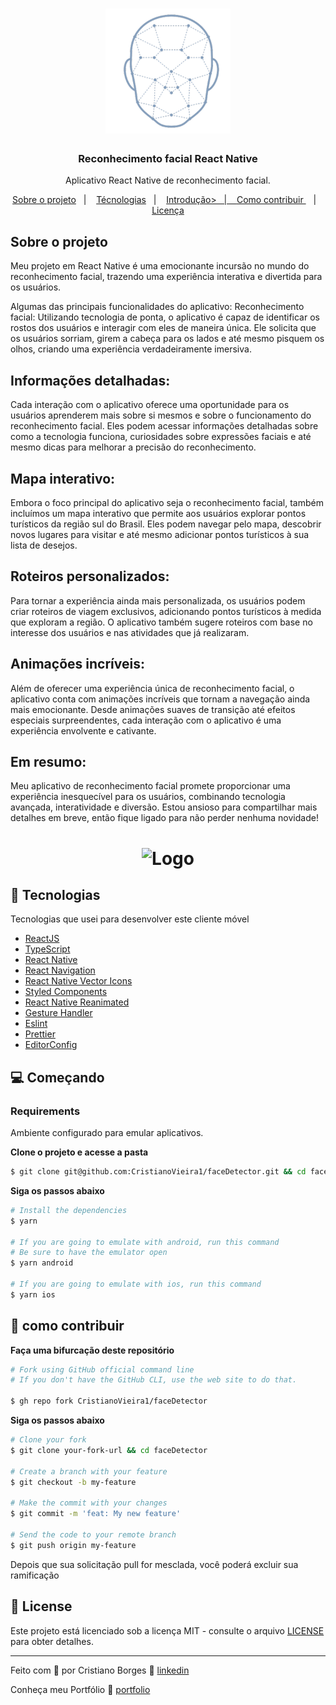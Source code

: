 <h1 align="center">
  <img alt="Logo" src="./src/assets/images/face-id.png" width="200px">
</h1>

<h3 align="center">
  Reconhecimento facial React Native
</h3>

<p align="center">Aplicativo React Native de reconhecimento facial.</p>

<p align="center">
  <a href="#%EF%B8%8F-about-the-project">Sobre o projeto</a>&nbsp;&nbsp;&nbsp;|&nbsp;&nbsp;&nbsp;
  <a href="#-technologies">Técnologias</a>&nbsp;&nbsp;&nbsp;|&nbsp;&nbsp;&nbsp;
  <a href="#-getting-started">Introdução>&nbsp;&nbsp;&nbsp;|&nbsp;&nbsp;&nbsp;
  <a href="#-how-to-contribute">Como contribuir </a>&nbsp;&nbsp;&nbsp;|&nbsp;&nbsp;&nbsp;
  <a href="#-license">Licença</a>
</p>

## Sobre o projeto
Meu projeto em React Native é uma emocionante incursão no mundo do reconhecimento facial, trazendo uma experiência interativa e divertida para os usuários.

Algumas das principais funcionalidades do aplicativo:
Reconhecimento facial: Utilizando tecnologia de ponta, o aplicativo é capaz de identificar os rostos dos usuários e interagir com eles de maneira única. Ele solicita que os usuários sorriam, girem a cabeça para os lados e até mesmo pisquem os olhos, criando uma experiência verdadeiramente imersiva.

## Informações detalhadas:
Cada interação com o aplicativo oferece uma oportunidade para os usuários aprenderem mais sobre si mesmos e sobre o funcionamento do reconhecimento facial. Eles podem acessar informações detalhadas sobre como a tecnologia funciona, curiosidades sobre expressões faciais e até mesmo dicas para melhorar a precisão do reconhecimento.

## Mapa interativo:
Embora o foco principal do aplicativo seja o reconhecimento facial, também incluímos um mapa interativo que permite aos usuários explorar pontos turísticos da região sul do Brasil. Eles podem navegar pelo mapa, descobrir novos lugares para visitar e até mesmo adicionar pontos turísticos à sua lista de desejos.

## Roteiros personalizados:
Para tornar a experiência ainda mais personalizada, os usuários podem criar roteiros de viagem exclusivos, adicionando pontos turísticos à medida que exploram a região. O aplicativo também sugere roteiros com base no interesse dos usuários e nas atividades que já realizaram.

## Animações incríveis:
Além de oferecer uma experiência única de reconhecimento facial, o aplicativo conta com animações incríveis que tornam a navegação ainda mais emocionante. Desde animações suaves de transição até efeitos especiais surpreendentes, cada interação com o aplicativo é uma experiência envolvente e cativante.

## Em resumo:
Meu aplicativo de reconhecimento facial promete proporcionar uma experiência inesquecível para os usuários, combinando tecnologia avançada, interatividade e diversão. Estou ansioso para compartilhar mais detalhes em breve, então fique ligado para não perder nenhuma novidade!

<h1 align="center">
  <img alt="Logo" src="./src/assets/faceDetector.GIF" width="180px">
</h1>

## 🚀 Tecnologias

Tecnologias que usei para desenvolver este cliente móvel

- [ReactJS](https://reactjs.org/)
- [TypeScript](https://www.typescriptlang.org/)
- [React Native](https://reactnative.dev/)
- [React Navigation](https://reactnavigation.org/)
- [React Native Vector Icons](https://github.com/oblador/react-native-vector-icons)
- [Styled Components](https://styled-components.com/)
- [React Native Reanimated](https://docs.swmansion.com/react-native-reanimated)
- [Gesture Handler](https://docs.swmansion.com/react-native-gesture-handler/docs/)
- [Eslint](https://eslint.org/)
- [Prettier](https://prettier.io/)
- [EditorConfig](https://editorconfig.org/)

## 💻 Começando

### Requirements

Ambiente configurado para emular aplicativos.

**Clone o projeto e acesse a pasta**

```bash
$ git clone git@github.com:CristianoVieira1/faceDetector.git && cd faceDetector
```

**Siga os passos abaixo**

```bash
# Install the dependencies
$ yarn

# If you are going to emulate with android, run this command
# Be sure to have the emulator open
$ yarn android

# If you are going to emulate with ios, run this command
$ yarn ios
```

## 🤔 como contribuir

**Faça uma bifurcação deste repositório**

```bash
# Fork using GitHub official command line
# If you don't have the GitHub CLI, use the web site to do that.

$ gh repo fork CristianoVieira1/faceDetector
```

**Siga os passos abaixo**

```bash
# Clone your fork
$ git clone your-fork-url && cd faceDetector

# Create a branch with your feature
$ git checkout -b my-feature

# Make the commit with your changes
$ git commit -m 'feat: My new feature'

# Send the code to your remote branch
$ git push origin my-feature
```

Depois que sua solicitação pull for mesclada, você poderá excluir sua ramificação

## 📝 License

Este projeto está licenciado sob a licença MIT - consulte o arquivo [LICENSE](LICENSE) para obter detalhes.

---

Feito com 💜 por Cristiano Borges 👋 [linkedin](https://www.linkedin.com/in/cristianobv/)

Conheça meu Portfólio 🚀 [portfolio](https://cristianovieira1.github.io/portfolio/)
